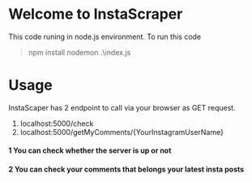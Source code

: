 # Welcome to InstaScraper

This code runing in node.js environment.
To run this code 

>npm install
>nodemon .\index.js


# Usage

InstaScaper has 2 endpoint to call via your browser as GET request.
1. localhost:5000/check
2. localhost:5000/getMyComments/{YourInstagramUserName}

#### 1 You can check whether the server is up or not 
#### 2 You can check your comments that belongs your latest insta posts

